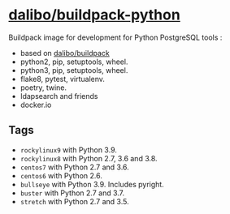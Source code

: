 # [dalibo/buildpack-python](https://hub.docker.com/r/dalibo/buildpack-python)

Buildpack image for development for Python PostgreSQL tools :

- based on [dalibo/buildpack](https://github.com/dalibo/docker-buildpack)
- python2, pip, setuptools, wheel.
- python3, pip, setuptools, wheel.
- flake8, pytest, virtualenv.
- poetry, twine.
- ldapsearch and friends
- docker.io


## Tags

- `rockylinux9` with Python 3.9.
- `rockylinux8` with Python 2.7, 3.6 and 3.8.
- `centos7` with Python 2.7 and 3.6.
- `centos6` with Python 2.6.
- `bullseye` with Python 3.9. Includes pyright.
- `buster` with Python 2.7 and 3.7.
- `stretch` with Python 2.7 and 3.5.
